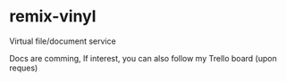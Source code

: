 # remix-vinyl
Virtual file/document service

Docs are comming, If interest, you can also follow my Trello board (upon reques)